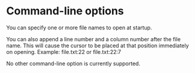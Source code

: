 # Command-line options
You can specify one or more file names to open at startup.

You can also append a line number and a column number after the file name.
This will cause the cursor to be placed at that position immediately on opening.
Example: file.txt:22 or file.txt:22:7

No other command-line option is currently supported.

